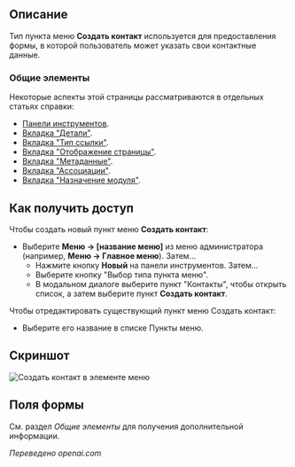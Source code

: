 <!-- Filename: Help4.x:Menu_Item:_Create_Contact / Display title: Создать контакт -->

## Описание

Тип пункта меню **Создать контакт** используется для предоставления формы, в которой пользователь может указать свои контактные данные.

### Общие элементы

Некоторые аспекты этой страницы рассматриваются в отдельных статьях справки:

* [Панели инструментов](jdocmanual?article=help/common-elements/toolbars).
* [Вкладка "Детали"](jdocmanual?article=help/menu-items-common/menu-item-details).
* [Вкладка "Тип ссылки"](jdocmanual?article=help/menu-items-common/menu-item-link-type).
* [Вкладка "Отображение страницы"](jdocmanual?article=help/menu-items-common/menu-item-page-display).
* [Вкладка "Метаданные"](jdocmanual?article=help/menu-items-common/menu-item-metadata).
* [Вкладка "Ассоциации"](jdocmanual?article=help/common-elements/edit-associations).
* [Вкладка "Назначение модуля"](jdocmanual?article=help/menu-items-common/menu-item-module-assignment).

## Как получить доступ

Чтобы создать новый пункт меню **Создать контакт**:

- Выберите **Меню → \[название меню\]** из меню администратора
  (например, **Меню → Главное меню**). Затем...
  - Нажмите кнопку **Новый** на панели инструментов. Затем...
  - Выберите кнопку "Выбор типа пункта меню".
  - В модальном диалоге выберите пункт "Контакты", чтобы открыть список, а затем выберите пункт **Создать контакт**.

Чтобы отредактировать существующий пункт меню Создать контакт:

- Выберите его название в списке Пункты меню.

## Скриншот

![Создать контакт в элементе меню](../../../ru/images/menu-items/contacts-create-contact-details-tab.png)

## Поля формы

См. раздел *Общие элементы* для получения дополнительной информации.

*Переведено openai.com*

